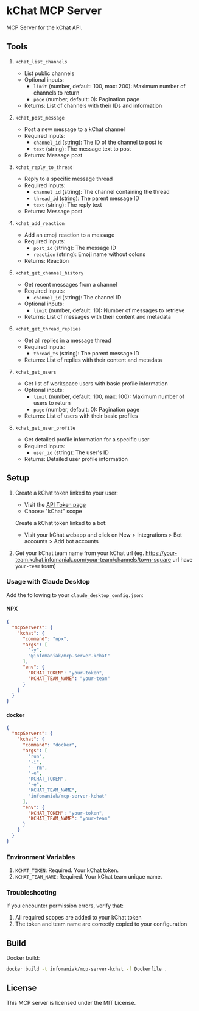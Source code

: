 # kChat MCP Server

MCP Server for the kChat API.

## Tools

1. `kchat_list_channels`
    - List public channels
    - Optional inputs:
        - `limit` (number, default: 100, max: 200): Maximum number of channels to return
        - `page` (number, default: 0): Pagination page
    - Returns: List of channels with their IDs and information

2. `kchat_post_message`
   - Post a new message to a kChat channel
   - Required inputs:
      - `channel_id` (string): The ID of the channel to post to
      - `text` (string): The message text to post
   - Returns: Message post

3. `kchat_reply_to_thread`
   - Reply to a specific message thread
   - Required inputs:
      - `channel_id` (string): The channel containing the thread
      - `thread_id` (string): The parent message ID
      - `text` (string): The reply text
   - Returns: Message post

4. `kchat_add_reaction`
   - Add an emoji reaction to a message
   - Required inputs:
      - `post_id` (string): The message ID
      - `reaction` (string): Emoji name without colons
   - Returns: Reaction

5. `kchat_get_channel_history`
   - Get recent messages from a channel
   - Required inputs:
      - `channel_id` (string): The channel ID
   - Optional inputs:
      - `limit` (number, default: 10): Number of messages to retrieve
   - Returns: List of messages with their content and metadata

6. `kchat_get_thread_replies`
   - Get all replies in a message thread
   - Required inputs:
      - `thread_ts` (string): The parent message ID
   - Returns: List of replies with their content and metadata


7. `kchat_get_users`
   - Get list of workspace users with basic profile information
   - Optional inputs:
      - `limit` (number, default: 100, max: 100): Maximum number of users to return
      - `page` (number, default: 0): Pagination page
   - Returns: List of users with their basic profiles

8. `kchat_get_user_profile`
   - Get detailed profile information for a specific user
   - Required inputs:
      - `user_id` (string): The user's ID
   - Returns: Detailed user profile information

## Setup

1. Create a kChat token linked to your user:
    - Visit the [API Token page](https://manager.infomaniak.com/v3/ng/accounts/token/list)
    - Choose "kChat" scope

   Create a kChat token linked to a bot:
    - Visit your kChat webapp and click on New > Integrations > Bot accounts > Add bot accounts

2. Get your kChat team name from your kChat url (eg. https://your-team.kchat.infomaniak.com/your-team/channels/town-square url have `your-team` team)

### Usage with Claude Desktop

Add the following to your `claude_desktop_config.json`:

#### NPX

```json
{
  "mcpServers": {
    "kchat": {
      "command": "npx",
      "args": [
        "-y",
        "@infomaniak/mcp-server-kchat"
      ],
      "env": {
        "KCHAT_TOKEN": "your-token",
        "KCHAT_TEAM_NAME": "your-team"
      }
    }
  }
}
```

#### docker

```json
{
  "mcpServers": {
    "kchat": {
      "command": "docker",
      "args": [
        "run",
        "-i",
        "--rm",
        "-e",
        "KCHAT_TOKEN",
        "-e",
        "KCHAT_TEAM_NAME",
        "infomaniak/mcp-server-kchat"
      ],
      "env": {
        "KCHAT_TOKEN": "your-token",
        "KCHAT_TEAM_NAME": "your-team"
      }
    }
  }
}
```

### Environment Variables

1. `KCHAT_TOKEN`: Required. Your kChat token.
2. `KCHAT_TEAM_NAME`: Required. Your kChat team unique name.

### Troubleshooting

If you encounter permission errors, verify that:
1. All required scopes are added to your kChat token
2. The token and team name are correctly copied to your configuration

## Build

Docker build:

```bash
docker build -t infomaniak/mcp-server-kchat -f Dockerfile .
```

## License

This MCP server is licensed under the MIT License.
